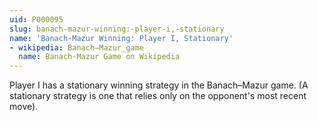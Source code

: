 ```yaml
---
uid: P000095
slug: banach-mazur-winning:-player-i,-stationary
name: 'Banach-Mazur Winning: Player I, Stationary'
- wikipedia: Banach–Mazur_game
  name: Banach-Mazur Game on Wikipedia
---
```

Player I has a stationary winning strategy in the Banach–Mazur game. (A stationary strategy is one that relies only on the opponent's most recent move).
